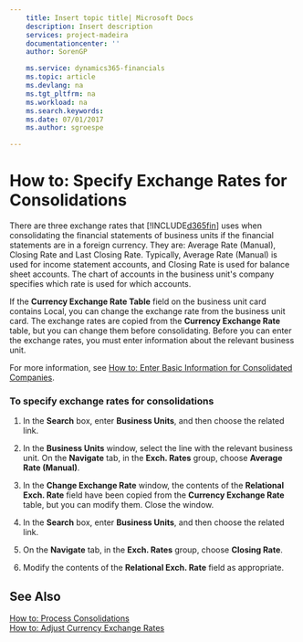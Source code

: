 ```yaml
---
    title: Insert topic title| Microsoft Docs
    description: Insert description
    services: project-madeira
    documentationcenter: ''
    author: SorenGP

    ms.service: dynamics365-financials
    ms.topic: article
    ms.devlang: na
    ms.tgt_pltfrm: na
    ms.workload: na
    ms.search.keywords:
    ms.date: 07/01/2017
    ms.author: sgroespe

---
```

# How to: Specify Exchange Rates for Consolidations
There are three exchange rates that [!INCLUDE[d365fin](../../includes/d365fin_md.md)] uses when consolidating the financial statements of business units if the financial statements are in a foreign currency. They are:  Average Rate \(Manual\), Closing Rate and Last Closing Rate. Typically, Average Rate \(Manual\) is used for income statement accounts, and Closing Rate is used for balance sheet accounts. The chart of accounts in the business unit's company specifies which rate is used for which accounts.  
  
 If the **Currency Exchange Rate Table** field on the business unit card contains Local, you can change the exchange rate from the business unit card. The exchange rates are copied from the **Currency Exchange Rate** table, but you can change them before consolidating. Before you can enter the exchange rates, you must enter information about the relevant business unit.  
  
 For more information, see [How to: Enter Basic Information for Consolidated Companies](../how-to-enter-basic-information-for-consolidated-companies.md).  
  
### To specify exchange rates for consolidations  
  
1.  In the **Search** box, enter **Business Units**, and then choose the related link.  
  
2.  In the **Business Units** window, select the line with the relevant business unit. On the **Navigate** tab, in the **Exch. Rates** group, choose **Average Rate \(Manual\)**.  
  
3.  In the **Change Exchange Rate** window, the contents of the **Relational Exch. Rate** field have been copied from the **Currency Exchange Rate** table, but you can modify them. Close the window.  
  
4.  In the **Search** box, enter **Business Units**, and then choose the related link.  
  
5.  On the **Navigate** tab, in the **Exch. Rates** group, choose **Closing Rate**.  
  
6.  Modify the contents of the **Relational Exch. Rate** field as appropriate.  
  
## See Also  
 [How to: Process Consolidations](../how-to-process-consolidations.md)   
 [How to: Adjust Currency Exchange Rates](../how-to-adjust-currency-exchange-rates.md)